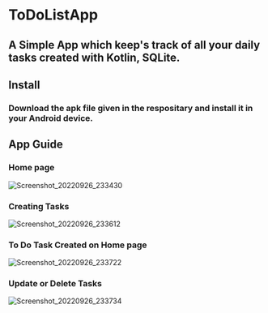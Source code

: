 # ToDoListApp

## A Simple App which keep's track of all your daily tasks created with Kotlin, SQLite.

## Install
### Download the apk file given in the respositary and install it in your Android device.

## App Guide

### Home page
![Screenshot_20220926_233430](https://user-images.githubusercontent.com/113800673/192350223-3f2d5040-0048-440b-a796-d3fe1210eb44.png)

### Creating Tasks
![Screenshot_20220926_233612](https://user-images.githubusercontent.com/113800673/192350500-02a0f34c-8361-41ae-a3b2-b03668360ac6.png)

### To Do Task Created on Home page
![Screenshot_20220926_233722](https://user-images.githubusercontent.com/113800673/192350860-6720155f-deda-4541-82e3-a14b87cf454e.png)

### Update or Delete Tasks
![Screenshot_20220926_233734](https://user-images.githubusercontent.com/113800673/192350813-64f6f85d-5c7d-44d4-ac1d-f0773a436d5b.png)





